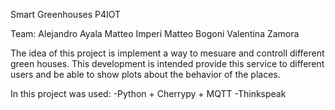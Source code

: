 Smart Greenhouses P4IOT

Team:
Alejandro Ayala
Matteo Imperi
Matteo Bogoni
Valentina Zamora

The idea of this project is implement a way to mesuare and controll different green houses. This development is intended provide this service to different users and be able to show plots about the behavior of the places.

In this project was used:
-Python + Cherrypy + MQTT
-Thinkspeak

